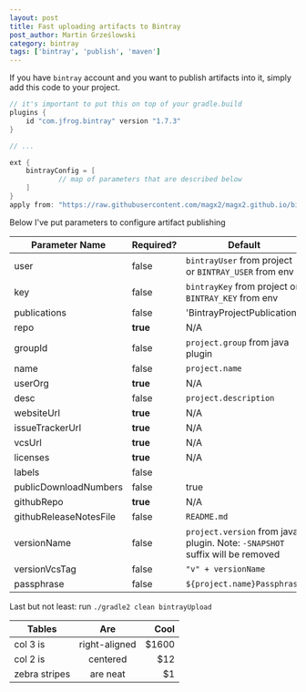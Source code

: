 ```yaml
---
layout: post
title: Fast uploading artifacts to Bintray
post_author: Martin Grześlowski
category: bintray
tags: ['bintray', 'publish', 'maven'] 
---
```


If you have ```bintray``` account and you want to publish artifacts into it, simply add this code to 
your project.

```gradle
// it's important to put this on top of your gradle.build
plugins {
	id "com.jfrog.bintray" version "1.7.3"
}

// ...

ext {
	bintrayConfig = [
			// map of parameters that are described below
	]
}
apply from: "https://raw.githubusercontent.com/magx2/magx2.github.io/bintray.gradle-1.1.0/commons/gradle/bintray.gradle"
```

Below I've put parameters to configure artifact publishing 

| Parameter Name         | Required? | Default                                                                              | Type               | Example                                  |
| ---------------------- | --------- | ------------------------------------------------------------------------------------ | ------------------ | ---------------------------------------- | 
| user                   | false     | `bintrayUser` from project or `BINTRAY_USER` from env                                | `String`           | magx2                                    |
| key                    | false     | `bintrayKey` from project or `BINTRAY_KEY` from env                                  | `String`           | 3ea11156f5c80g752dfc701ab35213225gdf0e59 |
| publications           | false     | 'BintrayProjectPublication'                                                          | `List<String>`     | 'BintrayProjectPublication'              |
| repo                   | **true**  | N/A                                                                                  | `String`           | bigboy                                   |
| groupId                | false     | `project.group` from java plugin                                                     | `String`           | pl.grzeslowski                           |
| name                   | false     | `project.name`                                                                       | `String`           | jSupla                                   |
| userOrg                | **true**  | N/A                                                                                  | `String`           | bigboy                                   |
| desc                   | false     | `project.description`                                                                | `String`           | This is my test project                  |
| websiteUrl             | **true**  | N/A                                                                                  | `String`           | https://github.com/magx2/jSupla          |
| issueTrackerUrl        | **true**  | N/A                                                                                  | `String`           | https://github.com/magx2/jSupla/issues   |
| vcsUrl                 | **true**  | N/A                                                                                  | `String`           | https://github.com/magx2/jSupla.git      |
| licenses               | **true**  | N/A                                                                                  | `String`           | 'MIT'                                    |
| labels                 | false     |                                                                                      | `String`           | 'Supla', 'IoT'                           |
| publicDownloadNumbers  | false     | true                                                                                 | `List<String>`     | true                                     |
| githubRepo             | **true**  | N/A                                                                                  | `String`           | magx2/jSupla                             |
| githubReleaseNotesFile | false     | `README.md`                                                                          | `String`           | RELEASE_NOTES.md                         |
| versionName            | false     | `project.version` from java plugin. Note: `-SNAPSHOT` suffix will be removed         | `String`           | 1.0.0-SNAPSHOT                           |
| versionVcsTag          | false     | `"v" + versionName`                                                                  | `String`           | v1.0.0                                   |
| passphrase             | false     | `${project.name}Passphrase`                                                          | `String`           | DYnn7gUh6pjFRwE3RZw4                     |

Last but not least: run ```./gradle2 clean bintrayUpload```

| Tables        | Are           | Cool  |
| ------------- |:-------------:| -----:|
| col 3 is      | right-aligned | $1600 |
| col 2 is      | centered      |   $12 |
| zebra stripes | are neat      |    $1 |
